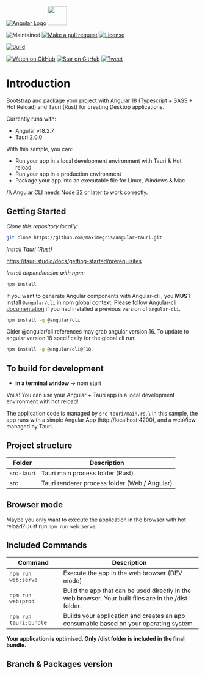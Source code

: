 [![Angular Logo](https://www.vectorlogo.zone/logos/angular/angular-icon.svg)](https://angular.io/) <img src="https://raw.githubusercontent.com/gilbarbara/logos/master/logos/tauri.svg" width="50">

![Maintained][maintained-badge]
[![Make a pull request][prs-badge]][prs]
[![License][license-badge]](LICENSE.md)

[![Build][tauri-build-badge]][tauri-build]

[![Watch on GitHub][github-watch-badge]][github-watch]
[![Star on GitHub][github-star-badge]][github-star]
[![Tweet][twitter-badge]][twitter]

# Introduction

Bootstrap and package your project with Angular 18 (Typescript + SASS + Hot Reload) and Tauri (Rust) for creating Desktop applications.

Currently runs with:

- Angular v18.2.7
- Tauri 2.0.0

With this sample, you can:

- Run your app in a local development environment with Tauri & Hot reload
- Run your app in a production environment
- Package your app into an executable file for Linux, Windows & Mac

/!\ Angular CLI needs Node 22 or later to work correctly.

## Getting Started

*Clone this repository locally:*

``` bash
git clone https://github.com/maximegris/angular-tauri.git
```

*Install Tauri (Rust)*

https://tauri.studio/docs/getting-started/prerequisites

*Install dependencies with npm:*

``` bash
npm install
```

If you want to generate Angular components with Angular-cli , you **MUST** install `@angular/cli` in npm global context.
Please follow [Angular-cli documentation](https://github.com/angular/angular-cli) if you had installed a previous version of `angular-cli`.

``` bash
npm install -g @angular/cli
```

Older @angular/cli references may grab angular version 16. To update to angular version 18 specifically for the global cli run:

``` bash
npm install -g @angular/cli@^18
```

## To build for development

- **in a terminal window** -> npm start

Voila! You can use your Angular + Tauri app in a local development environment with hot reload!

The application code is managed by `src-tauri/main.rs`. \ 
In this sample, the app runs with a simple Angular App (http://localhost:4200), and a webView managed by Tauri.

## Project structure

| Folder    | Description                                   |
|-----------|-----------------------------------------------|
| src-tauri | Tauri main process folder (Rust)              |
| src       | Tauri renderer process folder (Web / Angular) |

## Browser mode

Maybe you only want to execute the application in the browser with hot reload? Just run `npm run web:serve`.

## Included Commands

| Command                 | Description                                                                                           |
|-------------------------|-------------------------------------------------------------------------------------------------------|
| `npm run web:serve`     | Execute the app in the web browser (DEV mode)                                                         |
| `npm run web:prod`      | Build the app that can be used directly in the web browser. Your built files are in the /dist folder. |
| `npm run tauri:bundle`  | Builds your application and creates an app consumable based on your operating system                  |

**Your application is optimised. Only /dist folder is included in the final bundle.**

## Branch & Packages version

[maintained-badge]: https://img.shields.io/badge/maintained-yes-brightgreen
[license-badge]: https://img.shields.io/badge/license-MIT-blue.svg
[license]: https://github.com/maximegris/angular-tauri/blob/main/LICENSE.md
[prs-badge]: https://img.shields.io/badge/PRs-welcome-red.svg
[prs]: http://makeapullrequest.com

[tauri-build-badge]: https://github.com/maximegris/angular-tauri/workflows/Tauri%20Build/badge.svg
[tauri-build]: https://github.com/maximegris/angular-tauri/actions?query=workflow%3A%22Tauri+Build%22

[github-watch-badge]: https://img.shields.io/github/watchers/maximegris/angular-tauri.svg?style=social
[github-watch]: https://github.com/maximegris/angular-tauri/watchers
[github-star-badge]: https://img.shields.io/github/stars/maximegris/angular-tauri.svg?style=social
[github-star]: https://github.com/maximegris/angular-tauri/stargazers
[twitter]: https://twitter.com/intent/tweet?text=Check%20out%20angular-tauri!%20https://github.com/maximegris/angular-tauri%20%F0%9F%91%8D
[twitter-badge]: https://img.shields.io/twitter/url/https/github.com/maximegris/angular-tauri.svg?style=social

